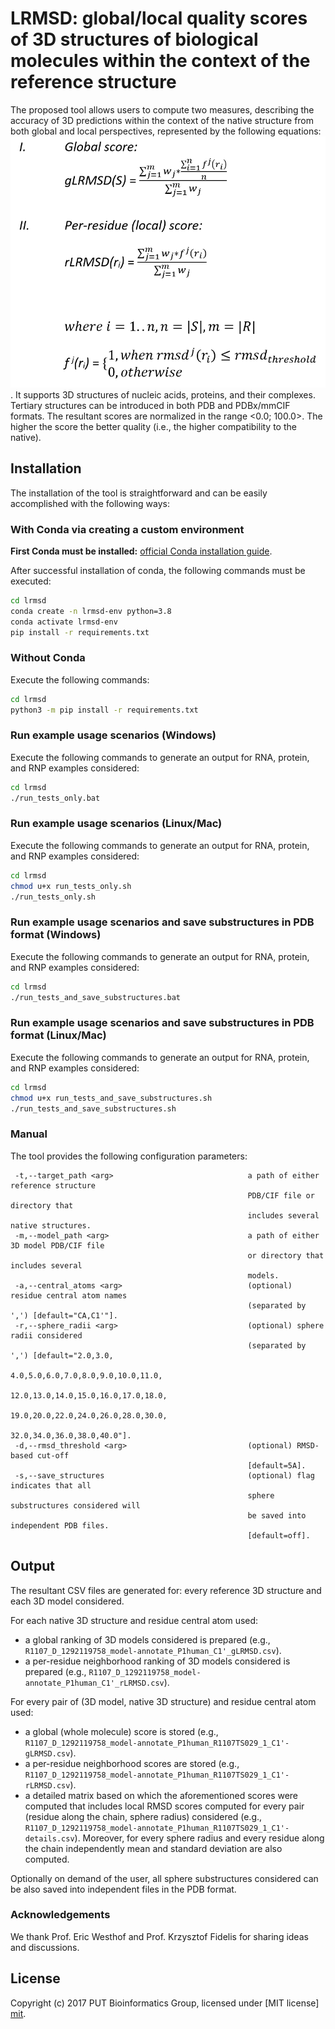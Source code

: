 # LRMSD: global/local quality scores of 3D structures of biological molecules within the context of the reference structure

The proposed tool allows users to compute two measures, describing the accuracy of 3D predictions within the context of the native structure from both global and local perspectives, represented by the following equations: ![scores](./doc/score-equations.png).
It supports 3D structures of nucleic acids, proteins, and their complexes. Tertiary structures can be introduced in both PDB and PDBx/mmCIF formats. The resultant scores are normalized in the range <0.0; 100.0>. The higher the score the better quality (i.e., the higher compatibility to the native).

## Installation

The installation of the tool is straightforward and can be easily accomplished with the following ways:

### With Conda via creating a custom environment

**First Conda must be installed:** [official Conda installation guide](https://docs.conda.io/projects/conda/en/latest/user-guide/install/index.html).

After successful installation of conda, the following commands must be executed:

```bash
cd lrmsd
conda create -n lrmsd-env python=3.8
conda activate lrmsd-env
pip install -r requirements.txt
```

### Without Conda

Execute the following commands:

```bash
cd lrmsd
python3 -m pip install -r requirements.txt
```

### Run example usage scenarios (Windows)

Execute the following commands to generate an output for RNA, protein, and RNP examples considered:

```bash
cd lrmsd
./run_tests_only.bat
```

### Run example usage scenarios (Linux/Mac)

Execute the following commands to generate an output for RNA, protein, and RNP examples considered:

```bash
cd lrmsd
chmod u+x run_tests_only.sh
./run_tests_only.sh
```

### Run example usage scenarios and save substructures in PDB format (Windows)

Execute the following commands to generate an output for RNA, protein, and RNP examples considered:

```bash
cd lrmsd
./run_tests_and_save_substructures.bat
```

### Run example usage scenarios and save substructures in PDB format (Linux/Mac)

Execute the following commands to generate an output for RNA, protein, and RNP examples considered:

```bash
cd lrmsd
chmod u+x run_tests_and_save_substructures.sh
./run_tests_and_save_substructures.sh
```

### Manual

The tool provides the following configuration parameters:

```
 -t,--target_path <arg>                              a path of either reference structure 
                                                     PDB/CIF file or directory that 
                                                     includes several native structures.
 -m,--model_path <arg>                               a path of either 3D model PDB/CIF file 
                                                     or directory that includes several 
                                                     models.
 -a,--central_atoms <arg>                            (optional) residue central atom names 
                                                     (separated by ',') [default="CA,C1'"].
 -r,--sphere_radii <arg>                             (optional) sphere radii considered 
                                                     (separated by ',') [default="2.0,3.0,
                                                     4.0,5.0,6.0,7.0,8.0,9.0,10.0,11.0,
                                                     12.0,13.0,14.0,15.0,16.0,17.0,18.0,
                                                     19.0,20.0,22.0,24.0,26.0,28.0,30.0,
                                                     32.0,34.0,36.0,38.0,40.0"].
 -d,--rmsd_threshold <arg>                           (optional) RMSD-based cut-off 
                                                     [default=5A].
 -s,--save_structures                           	 (optional) flag indicates that all 
													 sphere substructures considered will 
													 be saved into independent PDB files. 
													 [default=off].
```

## Output

The resultant CSV files are generated for: every reference 3D structure and each 3D model considered.

For each native 3D structure and residue central atom used:
- a global ranking of 3D models considered is prepared (e.g., `R1107_D_1292119758_model-annotate_P1human_C1'_gLRMSD.csv`).
- a per-residue neighborhood ranking of 3D models considered is prepared (e.g., `R1107_D_1292119758_model-annotate_P1human_C1'_rLRMSD.csv`).

For every pair of (3D model, native 3D structure) and residue central atom used: 
- a global (whole molecule) score is stored (e.g., `R1107_D_1292119758_model-annotate_P1human_R1107TS029_1_C1'-gLRMSD.csv`).
- a per-residue neighborhood scores are stored (e.g., `R1107_D_1292119758_model-annotate_P1human_R1107TS029_1_C1'-rLRMSD.csv`).
- a detailed matrix based on which the aforementioned scores were computed that includes local RMSD scores computed for every pair (residue along the chain, sphere radius) considered (e.g., `R1107_D_1292119758_model-annotate_P1human_R1107TS029_1_C1'-details.csv`). Moreover, for every sphere radius and every residue along the chain independently mean and standard deviation are also computed.

Optionally on demand of the user, all sphere substructures considered can be also saved into independent files in the PDB format.

### Acknowledgements

We thank Prof. Eric Westhof and Prof. Krzysztof Fidelis for sharing ideas and discussions.

License
----
Copyright (c) 2017 PUT Bioinformatics Group, licensed under [MIT license] [mit].

[mit]: http://opensource.org/licenses/mit-license.php
